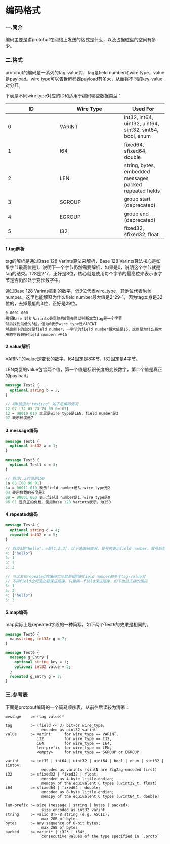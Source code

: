 # 编码格式

### 一.简介

编码主要是讲protobuf在网络上发送的格式是什么，以及占据磁盘的空间有多少。

### 二.格式

protobuf的编码是一系列的tag-value对，tag是field number和wire type，value是payload。wire type可以告诉解码器payload有多大，从而将不同的key-value对分开。

下表是不同wire type对应的ID和适用于编码哪些数据类型：

<table><thead><tr><th width="148">ID</th><th width="188">Wire Type</th><th>Used For</th></tr></thead><tbody><tr><td>0</td><td>VARINT</td><td>int32, int64, uint32, uint64, sint32, sint64, bool, enum</td></tr><tr><td>1</td><td>I64</td><td>fixed64, sfixed64, double</td></tr><tr><td>2</td><td>LEN</td><td>string, bytes, embedded messages, packed repeated fields</td></tr><tr><td>3</td><td>SGROUP</td><td>group start (deprecated)</td></tr><tr><td>4</td><td>EGROUP</td><td>group end (deprecated)</td></tr><tr><td>5</td><td>I32</td><td>fixed32, sfixed32, float</td></tr></tbody></table>

#### 1.tag解析

tag的解析是通过Base 128 Varints算法来解析，Base 128 Varints算法核心是如果字节最高位是1，说明下一个字节仍然需要解析，如果是0，说明这个字节就是tag的结束。128是2^7，正好是8位，核心就是使用每个字节的最高位来表示该字节是否仍然处于变长数字中。

通过Base 128 Varints拿到的数字，低3位代表wire\_type，其他位代表field number。这里也能解释为什么field number最大值是2^29-1，因为tag本身是32位的，去掉最低的3位，正好是29位。

```
0 0001 000
根据Base 128 Varints最高位的0首先可以判断本次tag是一个字节
然后找到最低的3位，值为0表示wire type是VARINT
然后剩下的部分是field number，一字节的field number最大值是15，这也是为什么最常用的字段最好field number小于15
```

#### 2.value解析

VARINT的value是变长的数字，I64固定是8字节，I32固定是4字节。

LEN类型的value包含两个值，第一个值是标识长度的变长数字，第二个值是真正的payload。

```protobuf
message Test2 {
  optional string b = 2;
}

// 将b赋值为"testing" 如下是编码情况
12 07 [74 65 73 74 69 6e 67]
12 = 00010 010 意思是wire type是LEN，field number是2
07 表示长度是7
```

#### 3.message编码

```protobuf
message Test1 {
  optional int32 a = 1;
}

message Test3 {
  optional Test1 c = 3;
}

// 假设c.a的值是150
1a 03 [08 96 01]
1a = 00011 010 表示field number是3，wire type是2
03 表示负载的长度是3
08 = 00001 000 表示field number是1，wire type是0
96 01 是真正的负载，使用Base 128 Varints表示，为150
```

#### 4.repeated编码

```protobuf
message Test4 {
  optional string d = 4;
  repeated int32 e = 5;
}

// 假设d是"hello"，e是[1,2,3]，以下是编码情况，冒号前表示field number，冒号后是payload
4: {"hello"}
5: 1
5: 2
5: 3

// 可以发现repeated的编码实际就是相同的field number的多个tag-value对
// 不同field之间没必要保证顺序，只需同一field保证顺序，如下也是正确的编码
5: 1
5: 2
4: {"hello"}
5: 3
```

#### 5.map编码

map实际上是repeated字段的一种简写，如下两个Test6的效果是相同的。

```protobuf
message Test6 {
  map<string, int32> g = 7;
}

message Test6 {
  message g_Entry {
    optional string key = 1;
    optional int32 value = 2;
  }
  repeated g_Entry g = 7;
}
```

### 三.参考表

下面是protobuf编码的一个简易顺序表，从前往后读较为清晰：

```gdscript3
message    := (tag value)*

tag        := (field << 3) bit-or wire_type;
                encoded as uint32 varint
value      := varint      for wire_type == VARINT,
              i32         for wire_type == I32,
              i64         for wire_type == I64,
              len-prefix  for wire_type == LEN,
              <empty>     for wire_type == SGROUP or EGROUP

varint     := int32 | int64 | uint32 | uint64 | bool | enum | sint32 | sint64;
                encoded as varints (sintN are ZigZag-encoded first)
i32        := sfixed32 | fixed32 | float;
                encoded as 4-byte little-endian;
                memcpy of the equivalent C types (u?int32_t, float)
i64        := sfixed64 | fixed64 | double;
                encoded as 8-byte little-endian;
                memcpy of the equivalent C types (u?int64_t, double)

len-prefix := size (message | string | bytes | packed);
                size encoded as int32 varint
string     := valid UTF-8 string (e.g. ASCII);
                max 2GB of bytes
bytes      := any sequence of 8-bit bytes;
                max 2GB of bytes
packed     := varint* | i32* | i64*,
                consecutive values of the type specified in `.proto`
```
